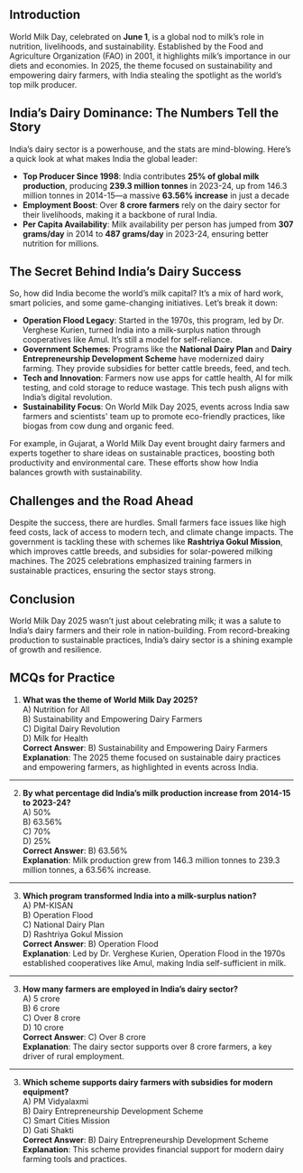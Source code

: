 
## Introduction
World Milk Day, celebrated on **June 1**, is a global nod to milk’s role in nutrition, livelihoods, and sustainability. Established by the Food and Agriculture Organization (FAO) in 2001, it highlights milk’s importance in our diets and economies. In 2025, the theme focused on sustainability and empowering dairy farmers, with India stealing the spotlight as the world’s top milk producer.
## India’s Dairy Dominance: The Numbers Tell the Story
India’s dairy sector is a powerhouse, and the stats are mind-blowing. Here’s a quick look at what makes India the global leader:
-  **Top Producer Since 1998**: India contributes **25% of global milk production**, producing **239.3 million tonnes** in 2023-24, up from 146.3 million tonnes in 2014-15—a massive **63.56% increase** in just a decade
-  **Employment Boost**: Over **8 crore farmers** rely on the dairy sector for their livelihoods, making it a backbone of rural India.
-  **Per Capita Availability**: Milk availability per person has jumped from **307 grams/day** in 2014 to **487 grams/day** in 2023-24, ensuring better nutrition for millions.
## The Secret Behind India’s Dairy Success
So, how did India become the world’s milk capital? It’s a mix of hard work, smart policies, and some game-changing initiatives. Let’s break it down:

- **Operation Flood Legacy**: Started in the 1970s, this program, led by Dr. Verghese Kurien, turned India into a milk-surplus nation through cooperatives like Amul. It’s still a model for self-reliance.
- **Government Schemes**: Programs like the **National Dairy Plan** and **Dairy Entrepreneurship Development Scheme** have modernized dairy farming. They provide subsidies for better cattle breeds, feed, and tech.
- **Tech and Innovation**: Farmers now use apps for cattle health, AI for milk testing, and cold storage to reduce wastage. This tech push aligns with India’s digital revolution.
- **Sustainability Focus**: On World Milk Day 2025, events across India saw farmers and scientists' team up to promote eco-friendly practices, like biogas from cow dung and organic feed.

For example, in Gujarat, a World Milk Day event brought dairy farmers and experts together to share ideas on sustainable practices, boosting both productivity and environmental care. These efforts show how India balances growth with sustainability.
## Challenges and the Road Ahead
Despite the success, there are hurdles. Small farmers face issues like high feed costs, lack of access to modern tech, and climate change impacts. The government is tackling these with schemes like **Rashtriya Gokul Mission**, which improves cattle breeds, and subsidies for solar-powered milking machines. The 2025 celebrations emphasized training farmers in sustainable practices, ensuring the sector stays strong.
## Conclusion
World Milk Day 2025 wasn’t just about celebrating milk; it was a salute to India’s dairy farmers and their role in nation-building. From record-breaking production to sustainable practices, India’s dairy sector is a shining example of growth and resilience.

## MCQs for Practice
1. **What was the theme of World Milk Day 2025?**  
    A) Nutrition for All  
    B) Sustainability and Empowering Dairy Farmers  
    C) Digital Dairy Revolution  
    D) Milk for Health  
    **Correct Answer**: B) Sustainability and Empowering Dairy Farmers  
    **Explanation**: The 2025 theme focused on sustainable dairy practices and empowering farmers, as highlighted in events across India.

--- 
2. **By what percentage did India’s milk production increase from 2014-15 to 2023-24?**  
    A) 50%  
    B) 63.56%  
    C) 70%  
    D) 25%  
    **Correct Answer**: B) 63.56%  
    **Explanation**: Milk production grew from 146.3 million tonnes to 239.3 million tonnes, a 63.56% increase.
    
---
3. **Which program transformed India into a milk-surplus nation?**  
    A) PM-KISAN  
    B) Operation Flood  
    C) National Dairy Plan  
    D) Rashtriya Gokul Mission  
    **Correct Answer**: B) Operation Flood  
    **Explanation**: Led by Dr. Verghese Kurien, Operation Flood in the 1970s established cooperatives like Amul, making India self-sufficient in milk.

--- 
3. **How many farmers are employed in India’s dairy sector?**  
    A) 5 crore  
    B) 6 crore  
    C) Over 8 crore  
    D) 10 crore  
    **Correct Answer**: C) Over 8 crore  
    **Explanation**: The dairy sector supports over 8 crore farmers, a key driver of rural employment.

---
3. **Which scheme supports dairy farmers with subsidies for modern equipment?**  
    A) PM Vidyalaxmi  
    B) Dairy Entrepreneurship Development Scheme  
    C) Smart Cities Mission  
    D) Gati Shakti  
    **Correct Answer**: B) Dairy Entrepreneurship Development Scheme  
    **Explanation**: This scheme provides financial support for modern dairy farming tools and practices.